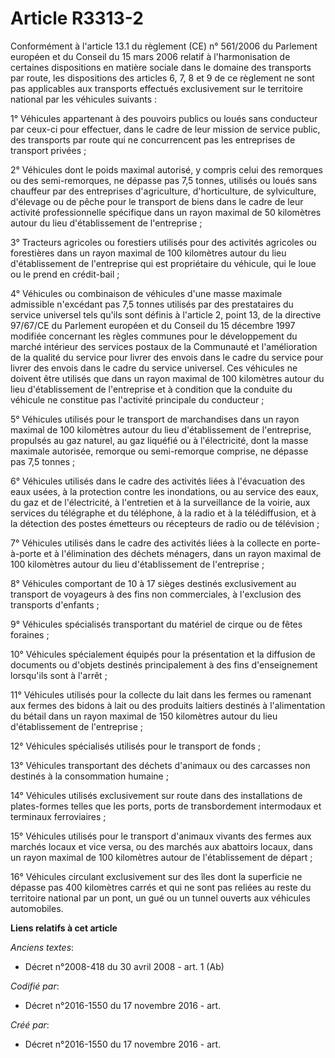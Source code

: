 # Article R3313-2

Conformément à l'article 13.1 du règlement (CE) n° 561/2006 du Parlement européen et du Conseil du 15 mars 2006 relatif à
l'harmonisation de certaines dispositions en matière sociale dans le domaine des transports par route, les dispositions des
articles 6, 7, 8 et 9 de ce règlement ne sont pas applicables aux transports effectués exclusivement sur le territoire
national par les véhicules suivants :

1° Véhicules appartenant à des pouvoirs publics ou loués sans conducteur par ceux-ci pour effectuer, dans le cadre de leur
mission de service public, des transports par route qui ne concurrencent pas les entreprises de transport privées ;

2° Véhicules dont le poids maximal autorisé, y compris celui des remorques ou des semi-remorques, ne dépasse pas 7,5 tonnes,
utilisés ou loués sans chauffeur par des entreprises d'agriculture, d'horticulture, de sylviculture, d'élevage ou de pêche
pour le transport de biens dans le cadre de leur activité professionnelle spécifique dans un rayon maximal de 50 kilomètres
autour du lieu d'établissement de l'entreprise ;

3° Tracteurs agricoles ou forestiers utilisés pour des activités agricoles ou forestières dans un rayon maximal de 100
kilomètres autour du lieu d'établissement de l'entreprise qui est propriétaire du véhicule, qui le loue ou le prend en
crédit-bail ;

4° Véhicules ou combinaison de véhicules d'une masse maximale admissible n'excédant pas 7,5 tonnes utilisés par des
prestataires du service universel tels qu'ils sont définis à l'article 2, point 13, de la directive 97/67/CE du Parlement
européen et du Conseil du 15 décembre 1997 modifiée concernant les règles communes pour le développement du marché intérieur
des services postaux de la Communauté et l'amélioration de la qualité du service pour livrer des envois dans le cadre du
service pour livrer des envois dans le cadre du service universel. Ces véhicules ne doivent être utilisés que dans un rayon
maximal de 100 kilomètres autour du lieu d'établissement de l'entreprise et à condition que la conduite du véhicule ne
constitue pas l'activité principale du conducteur ;

5° Véhicules utilisés pour le transport de marchandises dans un rayon maximal de 100 kilomètres autour du lieu
d'établissement de l'entreprise, propulsés au gaz naturel, au gaz liquéfié ou à l'électricité, dont la masse maximale
autorisée, remorque ou semi-remorque comprise, ne dépasse pas 7,5 tonnes ;

6° Véhicules utilisés dans le cadre des activités liées à l'évacuation des eaux usées, à la protection contre les
inondations, ou au service des eaux, du gaz et de l'électricité, à l'entretien et à la surveillance de la voirie, aux
services du télégraphe et du téléphone, à la radio et à la télédiffusion, et à la détection des postes émetteurs ou
récepteurs de radio ou de télévision ;

7° Véhicules utilisés dans le cadre des activités liées à la collecte en porte-à-porte et à l'élimination des déchets
ménagers, dans un rayon maximal de 100 kilomètres autour du lieu d'établissement de l'entreprise ;

8° Véhicules comportant de 10 à 17 sièges destinés exclusivement au transport de voyageurs à des fins non commerciales, à
l'exclusion des transports d'enfants ;

9° Véhicules spécialisés transportant du matériel de cirque ou de fêtes foraines ;

10° Véhicules spécialement équipés pour la présentation et la diffusion de documents ou d'objets destinés principalement à
des fins d'enseignement lorsqu'ils sont à l'arrêt ;

11° Véhicules utilisés pour la collecte du lait dans les fermes ou ramenant aux fermes des bidons à lait ou des produits
laitiers destinés à l'alimentation du bétail dans un rayon maximal de 150 kilomètres autour du lieu d'établissement de
l'entreprise ;

12° Véhicules spécialisés utilisés pour le transport de fonds ;

13° Véhicules transportant des déchets d'animaux ou des carcasses non destinés à la consommation humaine ;

14° Véhicules utilisés exclusivement sur route dans des installations de plates-formes telles que les ports, ports de
transbordement intermodaux et terminaux ferroviaires ;

15° Véhicules utilisés pour le transport d'animaux vivants des fermes aux marchés locaux et vice versa, ou des marchés aux
abattoirs locaux, dans un rayon maximal de 100 kilomètres autour de l'établissement de départ ;

16° Véhicules circulant exclusivement sur des îles dont la superficie ne dépasse pas 400 kilomètres carrés et qui ne sont pas
reliées au reste du territoire national par un pont, un gué ou un tunnel ouverts aux véhicules automobiles.

**Liens relatifs à cet article**

_Anciens textes_:

  - Décret n°2008-418 du 30 avril 2008 - art. 1 (Ab)

_Codifié par_:

  - Décret n°2016-1550 du 17 novembre 2016 - art.

_Créé par_:

  - Décret n°2016-1550 du 17 novembre 2016 - art.
